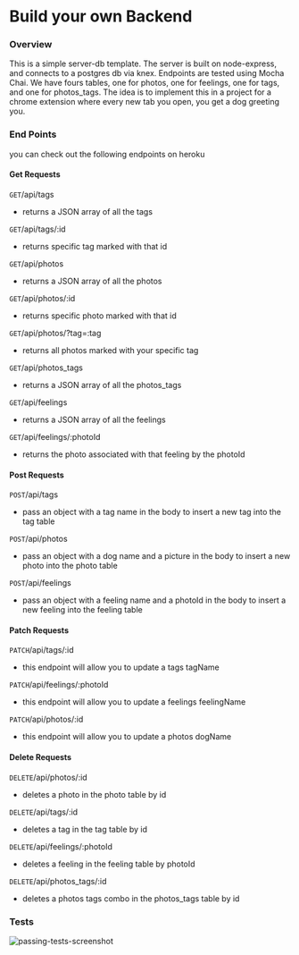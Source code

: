 # Build your own Backend

### Overview

This  is a simple server-db template. The server is built on node-express, and connects to a postgres db via knex. Endpoints are tested using Mocha Chai. We have fours tables, one for photos, one for feelings, one for tags, and one for photos_tags. The idea is to implement this in a project for a chrome extension where every new tab you open, you get a dog greeting you.

### End Points

you can check out the following endpoints on heroku

#### Get Requests

`GET`/api/tags

* returns a JSON array of all the tags

`GET`/api/tags/:id

* returns specific tag marked with that id

`GET`/api/photos

* returns a JSON array of all the photos

`GET`/api/photos/:id

* returns specific photo marked with that id

`GET`/api/photos/?tag=:tag

* returns all photos marked with your specific tag

`GET`/api/photos_tags

* returns a JSON array of all the photos_tags

`GET`/api/feelings

* returns a JSON array of all the feelings

`GET`/api/feelings/:photoId

* returns the photo associated with that feeling by the photoId

#### Post Requests

`POST`/api/tags

* pass an object with a tag name in the body to insert a new tag into the tag table

`POST`/api/photos

* pass an object with a dog name and a picture in the body to insert a new photo into the photo table

`POST`/api/feelings

* pass an object with a feeling name and a photoId in the body to insert a new feeling into the feeling table

#### Patch Requests

`PATCH`/api/tags/:id

* this endpoint will allow you to update a tags tagName

`PATCH`/api/feelings/:photoId

* this endpoint will allow you to update a feelings feelingName

`PATCH`/api/photos/:id

* this endpoint will allow you to update a photos dogName

#### Delete Requests

`DELETE`/api/photos/:id

* deletes a photo in the photo table by id

`DELETE`/api/tags/:id

* deletes a tag in the tag table by id

`DELETE`/api/feelings/:photoId

* deletes a feeling in the feeling table by photoId

`DELETE`/api/photos_tags/:id

* deletes a photos tags combo in the photos_tags table by id

### Tests
![passing-tests-screenshot](http://i.imgur.com/XHx87tx.png)
